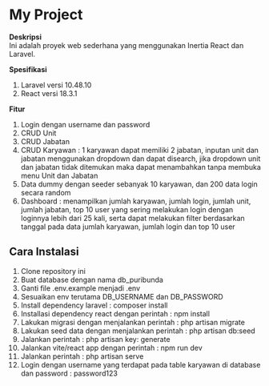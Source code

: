 # My Project

**Deskripsi**  
Ini adalah proyek web sederhana yang menggunakan Inertia React dan Laravel.

**Spesifikasi**
1. Laravel versi 10.48.10
2. React versi 18.3.1

**Fitur**
1. Login dengan username dan password
2. CRUD Unit
3. CRUD Jabatan
4. CRUD Karyawan : 1 karyawan dapat memiliki 2 jabatan, inputan unit dan jabatan menggunakan dropdown dan dapat disearch, jika dropdown unit dan jabatan tidak ditemukan maka dapat menambahkan tanpa membuka menu Unit dan Jabatan
5. Data dummy dengan seeder sebanyak 10 karyawan, dan 200 data login secara random
6. Dashboard : menampilkan jumlah karyawan, jumlah login, jumlah unit, jumlah jabatan, top 10 user yang sering melakukan login dengan loginnya lebih dari 25 kali, serta dapat melakukan filter berdasarkan tanggal pada data jumlah karyawan, jumlah login dan top 10 user


## Cara Instalasi
1. Clone repository ini
2. Buat database dengan nama db_puribunda
3. Ganti file .env.example menjadi .env
4. Sesuaikan env terutama DB_USERNAME dan DB_PASSWORD
5. Install dependency laravel : composer install
6. Installasi dependency react dengan perintah : npm install
7. Lakukan migrasi dengan menjalankan perintah : php artisan migrate
8. Lakukan seed data dengan menjalankan perintah : php artisan db:seed
9. Jalankan perintah : php artisan key: generate
10. Jalankan vite/react app dengan perintah : npm run dev
11. Jalankan perintah : php artisan serve
12. Login dengan username yang terdapat pada table karyawan di database dan password : password123
